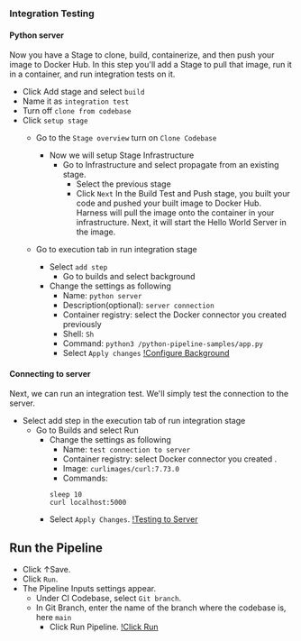 ### Integration Testing 

#### Python server
Now you have a Stage to clone, build, containerize, and then push your image to Docker Hub. In this step you'll add a Stage to pull that image, run it       in a container, and run integration tests on it.

- Click Add stage and select ```build```
- Name it as ```integration test``` 
- Turn off ```clone from codebase``` 
- Click ```setup stage``` 
  - Go to the ```Stage overview``` turn on ```Clone Codebase```

    - Now we will setup Stage Infrastructure
      - Go to Infrastructure and select propagate from an existing stage.
        - Select the previous stage
        - Click ```Next```
In the Build Test and Push stage, you built your code and pushed your built image to Docker Hub.
Harness will pull the image onto the container in your infrastructure. Next, it will start the Hello World Server in the image.

   - Go to execution tab in run integration stage 
       - Select ```add step``` 
         -  Go to builds and select background 
       - Change the settings as following 
          - Name: ```python server``` 
          - Description(optional): ```server connection```
          - Container registry: select the Docker connector you created previously
          - Shell: ```Sh```
          - Command: ```python3 /python-pipeline-samples/app.py```
          - Select ```Apply changes``` 
[!Configure Background](/Images/configureBackgroundStep.png)          
#### Connecting to server
Next, we can run an integration test. We'll simply test the connection to the server.
- Select add step in the execution tab of run integration stage 
  - Go to Builds and select Run 
    - Change the settings as following 
       - Name: ```test connection to server``` 
       - Container registry: select Docker connector you created .
       - Image: ```curlimages/curl:7.73.0```
       - Commands:
        ```
        sleep 10
        curl localhost:5000
       ```
     - Select ```Apply Changes```.
[!Testing to Server](/Images/TestConnectionToServer.png)
## Run the Pipeline
 - Click ↑Save.
 - Click ```Run```. 
 - The Pipeline Inputs settings appear.
   - Under CI Codebase, select ```Git branch```.
   - In Git Branch, enter the name of the branch where the codebase is, here ```main```
     - Click Run Pipeline.
[!Click Run](/Images/RunPipeline.png)

